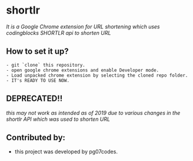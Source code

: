 # shortlr
*It is a Google Chrome extension for URL shortening which uses codingblocks SHORTLR api to shorten URL*
## How to set it up?
```
- git `clone` this repository.
- open google chrome extensions and enable Developer mode.
- Load unpacked chrome extension by selecting the cloned repo folder.
- IT's READY TO USE NOW.
```

## DEPRECATED!!
*this may not work as intended as of 2019 due to various changes in the shortlr API which was used to shorten URL*
## Contributed by:
- this project was developed by pg07codes.

